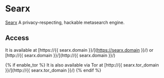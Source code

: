 # Searx

[Searx](https://github.com/asciimoo/searx/) A privacy-respecting, hackable metasearch engine.

## Access

It is available at [https://{{ searx.domain }}/](https://searx.domain }}/) or [http://{{ searx.domain }}/](http://{{ searx.domain }}/)

{% if enable_tor %}
It is also available via Tor at [http://{{ searx.tor_domain }}/](http://{{ searx.tor_domain }}/)
{% endif %}
